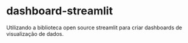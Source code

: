# dashboard-streamlit
Utilizando a biblioteca open source streamlit para criar dashboards de visualização de dados.
